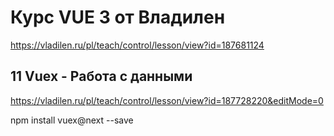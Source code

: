 # Курс VUE 3 от Владилен
https://vladilen.ru/pl/teach/control/lesson/view?id=187681124

## 11 Vuex - Работа с данными
https://vladilen.ru/pl/teach/control/lesson/view?id=187728220&editMode=0

npm install vuex@next --save